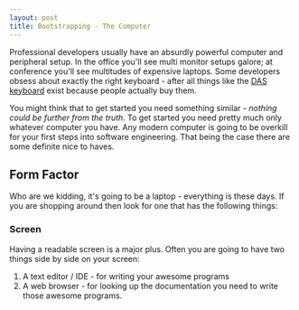 ```yaml
---
layout: post
title: Bootstrapping - The Computer
---
```


Professional developers usually have an absurdly powerful computer and peripheral setup. In the office you'll see multi monitor setups galore; at conference you'll see multitudes of expensive laptops. Some developers obsess about exactly the right keyboard - after all things like the [DAS keyboard](https://www.daskeyboard.com/daskeyboard-4-ultimate/) exist because people actually buy them.

You might think that to get started you need something similar - *nothing could be further from the truth*. To get started you need pretty much only whatever computer you have. Any modern computer is going to be overkill for your first steps into software engineering. That being the case there are some definite nice to haves.

## Form Factor
Who are we kidding, it's going to be a laptop - everything is these days. If you are shopping around then look for one that has the following things:

### Screen
Having a readable screen is a major plus. Often you are going to have two things side by side on your screen:
1. A text editor / IDE - for writing your awesome programs
2. A web browser - for looking up the documentation you need to write those awesome programs.

